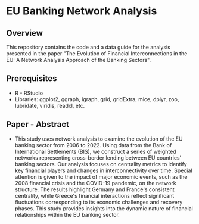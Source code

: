 # EU Banking Network Analysis

## Overview
This repository contains the code and a data guide for the analysis presented in the paper "The Evolution of Financial Interconnections in the EU: A Network Analysis Approach of the Banking Sectors".

## Prerequisites
- R - RStudio
- Libraries: ggplot2, ggraph, igraph, grid, gridExtra, mice, dplyr, zoo, lubridate, viridis, readxl, etc.

## Paper - Abstract
- This study uses network analysis to examine the evolution of the EU banking sector from 2006 to 2022. Using data from the Bank of International Settlements (BIS), we construct a series of weighted networks representing cross-border lending between EU countries’ banking sectors. Our analysis focuses on centrality metrics to identify key financial players and changes in interconnectivity over time. Special attention is given to the impact of major economic events, such as the 2008 financial crisis and the COVID-19 pandemic, on the network structure. The results highlight Germany and France's consistent centrality, while Greece's financial interactions reflect significant fluctuations corresponding to its economic challenges and recovery phases. This study provides insights into the dynamic nature of financial relationships within the EU banking sector.

